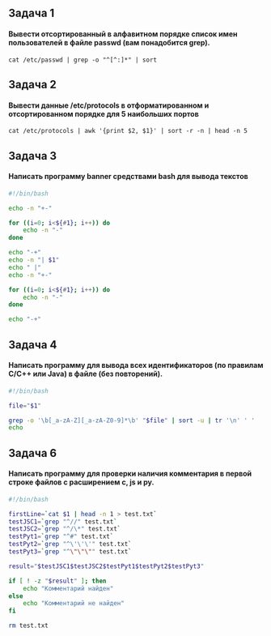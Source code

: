 ## Задача 1
#### Вывести отсортированный в алфавитном порядке список имен пользователей в файле passwd (вам понадобится grep).

```console
cat /etc/passwd | grep -o "^[^:]*" | sort
```

## Задача 2
#### Вывести данные /etc/protocols в отформатированном и отсортированном порядке для 5 наибольших портов

```console
cat /etc/protocols | awk '{print $2, $1}' | sort -r -n | head -n 5
```


## Задача 3
#### Написать программу banner средствами bash для вывода текстов

```bash
#!/bin/bash

echo -n "+-"

for ((i=0; i<${#1}; i++)) do
	echo -n "-"
done

echo "-+"
echo -n "| $1"
echo " |"
echo -n "+-"

for ((i=0; i<${#1}; i++)) do
	echo -n "-"
done

echo "-+"
```

## Задача 4
#### Написать программу для вывода всех идентификаторов (по правилам C/C++ или Java) в файле (без повторений).

```bash
#!/bin/bash

file="$1"

grep -o '\b[_a-zA-Z][_a-zA-Z0-9]*\b' "$file" | sort -u | tr '\n' ' '
echo
```

## Задача 6
#### Написать программу для проверки наличия комментария в первой строке файлов с расширением c, js и py.

```bash
#!/bin/bash

firstLine=`cat $1 | head -n 1 > test.txt`
testJSC1=`grep "^//" test.txt`
testJSC2=`grep "^/\*" test.txt`
testPyt1=`grep "^#" test.txt`
testPyt2=`grep "^\'\'\'" test.txt`
testPyt3=`grep "^\"\"\"" test.txt`

result="$testJSC1$testJSC2$testPyt1$testPyt2$testPyt3"

if [ ! -z "$result" ]; then
	echo "Комментарий найден"
else
	echo "Комментарий не найден"
fi

rm test.txt
```